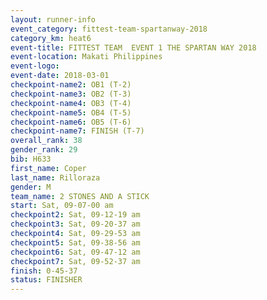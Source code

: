 ```yaml
---
layout: runner-info 
event_category: fittest-team-spartanway-2018 
category_km: heat6 
event-title: FITTEST TEAM  EVENT 1 THE SPARTAN WAY 2018 
event-location: Makati Philippines 
event-logo: 
event-date: 2018-03-01 
checkpoint-name2: OB1 (T-2) 
checkpoint-name3: OB2 (T-3) 
checkpoint-name4: OB3 (T-4) 
checkpoint-name5: OB4 (T-5) 
checkpoint-name6: OB5 (T-6) 
checkpoint-name7: FINISH (T-7) 
overall_rank: 38
gender_rank: 29
bib: H633
first_name: Coper
last_name: Rilloraza
gender: M
team_name: 2 STONES AND A STICK
start: Sat, 09-07-00 am
checkpoint2: Sat, 09-12-19 am
checkpoint3: Sat, 09-20-37 am
checkpoint4: Sat, 09-29-53 am
checkpoint5: Sat, 09-38-56 am
checkpoint6: Sat, 09-47-12 am
checkpoint7: Sat, 09-52-37 am
finish: 0-45-37
status: FINISHER
---
```

